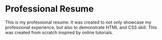 # Professional Resume

This is my professional resume.  It was created to not only showcase my professional experience, but also to demonstrate HTML and CSS skill.
This was created from scratch inspired by online tutorials.
